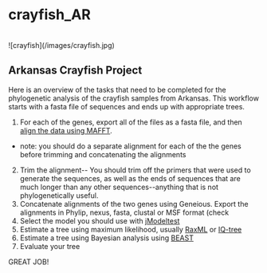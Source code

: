 # crayfish_AR
<br/>
![crayfish](/images/crayfish.jpg)

## Arkansas Crayfish Project
Here is an overview of the tasks that need to be completed for the phylogenetic analysis of the crayfish samples from Arkansas.
This workflow starts with a fasta file of sequences and ends up with appropriate trees.

1) For each of the genes, export all of the files as a fasta file, and then [align the data using MAFFT](mafft.md).
* note: you should do a separate alignment for each of the the genes before trimming and concatenating the alignments
2) Trim the alignment-- You should trim off the primers that were used to generate the sequences, as well as the ends of sequences that are much longer than any other sequences--anything that is not phylogenetically useful.
3) Concatenate alignments of the two genes using Geneious. Export the alignments in Phylip, nexus, fasta, clustal or MSF format (check 
4) Select the model you should use with [jModeltest](modeltest.md)
5) Estimate a tree using maximum likelihood, usually [RaxML](raxml.md) or [IQ-tree](http://iqtree.cibiv.univie.ac.at/)
6) Estimate a tree using Bayesian analysis using [BEAST](BEAST.md)
7) Evaluate your tree

GREAT JOB!
